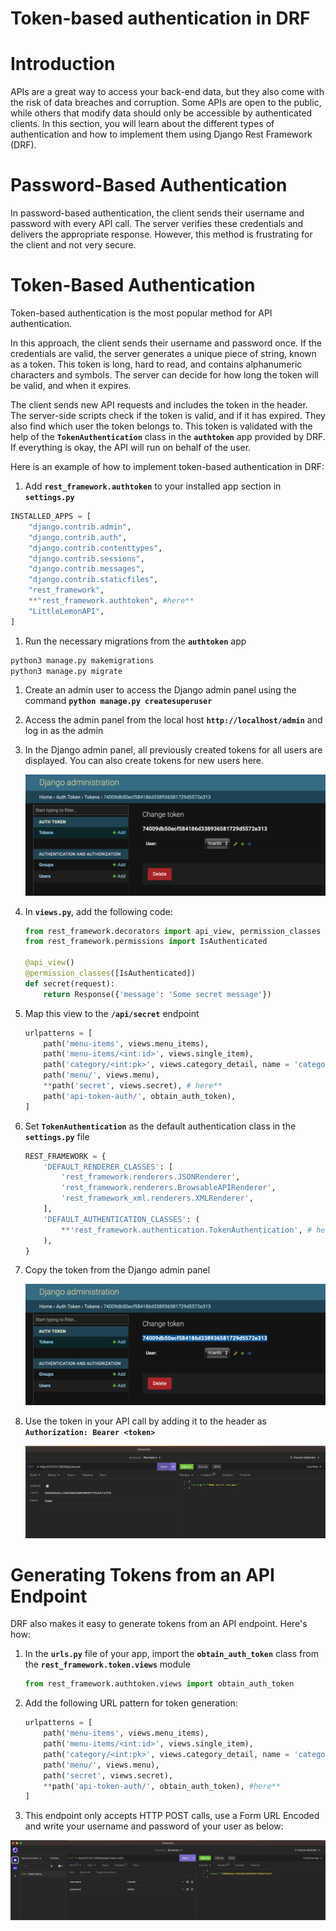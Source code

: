 # Token-based authentication in DRF

# Introduction

APIs are a great way to access your back-end data, but they also come with the risk of data breaches and corruption. Some APIs are open to the public, while others that modify data should only be accessible by authenticated clients. In this section, you will learn about the different types of authentication and how to implement them using Django Rest Framework (DRF).

# Password-Based Authentication

In password-based authentication, the client sends their username and password with every API call. The server verifies these credentials and delivers the appropriate response. However, this method is frustrating for the client and not very secure.

# Token-Based Authentication

Token-based authentication is the most popular method for API authentication. 

In this approach, the client sends their username and password once. If the credentials are valid, the server generates a unique piece of string, known as a token. This token is long, hard to read, and contains alphanumeric characters and symbols. The server can decide for how long the token will be valid, and when it expires. 

The client sends new API requests and includes the token in the header. The server-side scripts check if the token is valid, and if it has expired. They also find which user the token belongs to. This token is validated with the help of the **`TokenAuthentication`** class in the **`authtoken`** app provided by DRF. If everything is okay, the API will run on behalf of the user.

Here is an example of how to implement token-based authentication in DRF:

1.  Add **`rest_framework.authtoken`** to your installed app section in **`settings.py`**

```python
INSTALLED_APPS = [
    "django.contrib.admin",
    "django.contrib.auth",
    "django.contrib.contenttypes",
    "django.contrib.sessions",
    "django.contrib.messages",
    "django.contrib.staticfiles",
    "rest_framework",
    **"rest_framework.authtoken", #here**
    "LittleLemonAPI",
]
```

1.  Run the necessary migrations from the **`authtoken`** app

```python
python3 manage.py makemigrations
python3 manage.py migrate
```

1. Create an admin user to access the Django admin panel using the command **`python manage.py createsuperuser`**
2. Access the admin panel from the local host **`http://localhost/admin`** and log in as the admin
3. In the Django admin panel, all previously created tokens for all users are displayed. You can also create tokens for new users here.
    
    ![Screenshot 2023-02-02 at 8.36.54 PM.png](Token-based%20authentication%20in%20DRF%2070921fbd1ba54dfb8855edb3c7209b6d/Screenshot_2023-02-02_at_8.36.54_PM.png)
    
4. In **`views.py`**, add the following code:
    
    ```python
    from rest_framework.decorators import api_view, permission_classes
    from rest_framework.permissions import IsAuthenticated
    
    @api_view()
    @permission_classes([IsAuthenticated])
    def secret(request):
        return Response({'message': 'Some secret message'})
    ```
    
5. Map this view to the **`/api/secret`** endpoint
    
    ```python
    urlpatterns = [
        path('menu-items', views.menu_items),
        path('menu-items/<int:id>', views.single_item),
        path('category/<int:pk>', views.category_detail, name = 'category-detail'),
        path('menu/', views.menu),
        **path('secret', views.secret), # here**
        path('api-token-auth/', obtain_auth_token),
    ]
    ```
    
6. Set **`TokenAuthentication`** as the default authentication class in the **`settings.py`** file
    
    ```python
    REST_FRAMEWORK = {
        'DEFAULT_RENDERER_CLASSES': [
            'rest_framework.renderers.JSONRenderer',
            'rest_framework.renderers.BrowsableAPIRenderer',
            'rest_framework_xml.renderers.XMLRenderer',
        ],
        'DEFAULT_AUTHENTICATION_CLASSES': (
            **'rest_framework.authentication.TokenAuthentication', # here**
        ),
    }
    ```
    
7. Copy the token from the Django admin panel
    
    ![Screenshot 2023-02-02 at 8.39.05 PM.png](Token-based%20authentication%20in%20DRF%2070921fbd1ba54dfb8855edb3c7209b6d/Screenshot_2023-02-02_at_8.39.05_PM.png)
    
8. Use the token in your API call by adding it to the header as **`Authorization: Bearer <token>`**
    
    ![Screenshot 2023-02-02 at 8.40.48 PM.png](Token-based%20authentication%20in%20DRF%2070921fbd1ba54dfb8855edb3c7209b6d/Screenshot_2023-02-02_at_8.40.48_PM.png)
    

# Generating Tokens from an API Endpoint

DRF also makes it easy to generate tokens from an API endpoint. Here's how:

1. In the **`urls.py`** file of your app, import the **`obtain_auth_token`** class from the **`rest_framework.token.views`** module
    
    ```python
    from rest_framework.authtoken.views import obtain_auth_token
    ```
    
2. Add the following URL pattern for token generation:
    
    ```python
    urlpatterns = [
        path('menu-items', views.menu_items),
        path('menu-items/<int:id>', views.single_item),
        path('category/<int:pk>', views.category_detail, name = 'category-detail'),
        path('menu/', views.menu),
        path('secret', views.secret),
        **path('api-token-auth/', obtain_auth_token), #here**
    ]
    ```
    
3. This endpoint only accepts HTTP POST calls, use a Form URL Encoded and write your username and password of your user as below:

![Screenshot 2023-02-02 at 8.39.45 PM.png](Token-based%20authentication%20in%20DRF%2070921fbd1ba54dfb8855edb3c7209b6d/Screenshot_2023-02-02_at_8.39.45_PM.png)